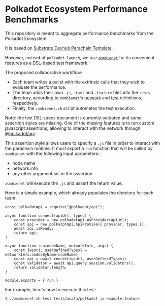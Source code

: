 # Polkadot Ecosystem Performance Benchmarks

This repository is meant to aggregate performance benchmarks from the Polkadot Ecosystem.

It is based on [Substrate Devhub Parachain Template](https://github.com/substrate-developer-hub/substrate-parachain-template/).

However, instead of `polkadot-launch`, we use [`zombienet`](https://github.com/paritytech/zombienet) for its convenient features as a DSL-based test framework.

The proposed collaborative workflow:
- Each team writes a pallet with the extrinsic calls that they wish to evaluate the performance.
- The team adds their own `.js`, `.toml` and `.feature` files into the `tests` directory, according to `zombienet`'s [network](https://github.com/paritytech/zombienet/blob/main/docs/network-definition-spec.md) and [test](https://github.com/paritytech/zombienet/blob/main/docs/test-dsl-definition-spec.md) definitions, respectively.
- Finally, the `zombienet.sh` script automates the test execution.

Note: the test DSL specs document is currently outdated and some assertion styles are missing. One of the missing features is to run custom javascript assertions, allowing to interact with the network through [@polkadot/api](https://www.npmjs.com/package/@polkadot/api).

This assertion style allows users to specify a `.js` file in order to interact with the parachain runtime. It must export a `run` function that will be called by `zombienet` with the following input parameters:
- node name
- network info
- any other argument set in the assertion

`zombienet` will execute the `.js` and assert the return value.

Here is a simple example, which already populates the directory for each team:
```
const polkadotApi = require("@polkadot/api");

async function connect(apiUrl, types) {
    const provider = new polkadotApi.WsProvider(apiUrl);
    const api = new polkadotApi.ApiPromise({ provider, types });
    await api.isReady;
    return api;
}

async function run(nodeName, networkInfo, args) {
    const {wsUri, userDefinedTypes} = networkInfo.nodesByName[nodeName];
    const api = await connect(wsUri, userDefinedTypes);
    const validator = await api.query.session.validators();
    return validator.length;
}

module.exports = { run }
```

For example, here's how to execute this test:
```
$ ./zombienet.sh test tests/acala/polkadot-js-example.feature
```
